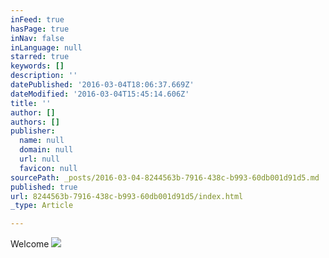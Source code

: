 ```yaml
---
inFeed: true
hasPage: true
inNav: false
inLanguage: null
starred: true
keywords: []
description: ''
datePublished: '2016-03-04T18:06:37.669Z'
dateModified: '2016-03-04T15:45:14.606Z'
title: ''
author: []
authors: []
publisher:
  name: null
  domain: null
  url: null
  favicon: null
sourcePath: _posts/2016-03-04-8244563b-7916-438c-b993-60db001d91d5.md
published: true
url: 8244563b-7916-438c-b993-60db001d91d5/index.html
_type: Article

---
```

Welcome
![](https://the-grid-user-content.s3-us-west-2.amazonaws.com/bb689f10-cae5-40c1-9b05-ba1aed784715.jpg)